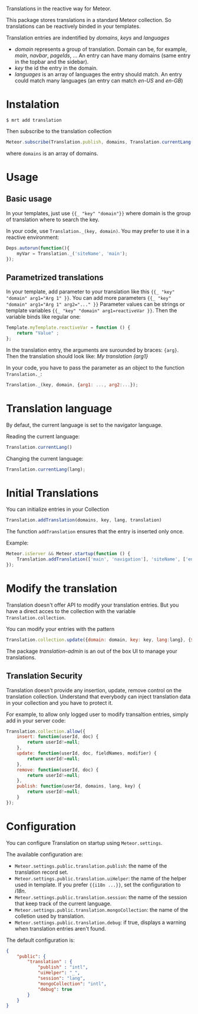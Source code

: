 Translations in the reactive way for Meteor.

This package stores translations in a standard Meteor collection. So translations can be reactively binded in your templates.

Translation entries are indentified by _domains_, _keys_ and _languages_

- _domain_ represents a group of translation. Domain can be, for example, _main_, _navbar_, _pageIds_, ... An entry can have many domains (same entry in the topbar and the sidebar).
- _key_ the id the entry in the domain.
- _languages_ is an array of languages the entry should match. An entry could match many languages (an entry can match _en-US_ and _en-GB_)


# Instalation

```
$ mrt add translation
```

Then subscribe to the translation collection
```JavaScript
Meteor.subscribe(Translation.publish, domains, Translation.currentLang());
```
where `domains` is an array of domains.


# Usage

## Basic usage

In your templates, just use `{{_ "key" "domain"}}` where domain is the group of translation where to search the key.

In your code, use `Translation._(key, domain)`.
You may prefer to use it in a reactive environment:
```JavaScript
Deps.autorun(function(){
	myVar = Translation._('siteName', 'main');
});
```

## Parametrized translations

In your template, add parameter to your translation like this
`{{_ "key" "domain" arg1="Arg 1" }}`.
You can add more parameters `{{_ "key" "domain" arg1="Arg 1" arg2="..." }}`
Parameter values can be strings or template variables `{{_ "key" "domain" arg1=reactiveVar }}`.
Then the variable binds like regular one:
```JavaScript
Template.myTemplate.reactiveVar = function () {
    return "Value" ;
};
```


In the translation entry, the arguments are surounded by braces: `{arg}`.
Then the translation should look like: _My translation {arg1}_


In your code, you have to pass the parameter as an object to the function `Translation._`:
```JavaScript
Translation._(key, domain, {arg1: ..., arg2:...});
```


# Translation language

By defaut, the current language is set to the navigator language.

Reading the current language:
```JavaScript
Translation.currentLang()
```

Changing the current language:
```JavaScript
Translation.currentLang(lang);
```


# Initial Translations

You can initialize entries in your Collection
```JavaScript
Translation.addTranslation(domains, key, lang, translation)
```
The function `addTranslation` ensures that the entry is inserted only once.


Example:
```JavaScript
Meteor.isServer && Meteor.startup(function () {
	Translation.addTranslation(['main', 'navigation'], 'siteName', ['en', 'en-US'], 'My awesome site');
});
```

# Modify the translation

Translation doesn't offer API to modify your translation entries. But you have a direct acces to the collection with the variable `Translation.collection`.

You can modify your entries with the pattern
```JavaScript
Translation.collection.update({domain: domain, key: key, lang:lang}, {$set: {value: value}});
```

The package _translation-admin_ is an out of the box UI to manage your translations.

## Translation Security

Translation doesn't provide any insertion, update, remove control on the translation collection. Understand that everybody can inject translation data in your collection and you have to protect it.

For example, to allow only logged user to modify transaltion entries, simply add in your server code:
```JavaScript
Translation.collection.allow({
    insert: function(userId, doc) {
        return userId!=null;
    },
    update: function(userId, doc, fieldNames, modifier) {
        return userId!=null;
    },
    remove: function(userId, doc) {
        return userId!=null;
    },
    publish: function(userId, domains, lang, key) {
	    return userId!=null;
    }
});
```



# Configuration

You can configure Translation on startup using `Meteor.settings`.

The available configuration are:

- `Meteor.settings.public.translation.publish`: the name of the translation record set.
- `Meteor.settings.public.translation.uiHelper`: the name of the helper used in template. If you prefer `{{i18n ...}}`, set the configuration to _i18n_.
- `Meteor.settings.public.translation.session`: the name of the session that keep track of the current language.
- `Meteor.settings.public.translation.mongoCollection`: the name of the colletion used by translation.
- `Meteor.settings.public.translation.debug`: if true, displays a warning when translation entries aren't found.


The default configuration is:
```JSON
{
    "public": {
        "translation" : {
            "publish" : "intl",
            "uiHelper": "_",
            "session": "lang",
            "mongoCollection": "intl",
            "debug": true
        }
    }
}
```
